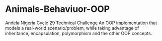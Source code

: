 # Animals-Behaviuor-OOP
Andela Nigeria Cycle 29 Technical Challenge
An OOP implementation that models a real-world scenario/problem, while taking advantage of inheritance, encapsulation, polymorphism and the other OOP concepts.
